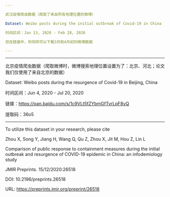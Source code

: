 ```yaml
---

武汉疫情爬虫数据（爬取了来自所有地理位置的微博）

Dataset: Weibo posts during the initial outbreak of Covid-19 in China

时间区间：Jan 13, 2020 - Feb 28, 2020

但在链接中，你同样可以下载3月和4月初的微博数据

---
```


---

北京疫情爬虫数据（爬取微博时，微博搜索地理位置设置为了：北京、河北；论文我们仅使用了来自北京的数据）

Dataset: Weibo posts during the resurgence of Covid-19 in Beijing, China

时间区间：Jun 4, 2020 - Jul 20, 2020

链接：https://pan.baidu.com/s/1c9VLt5fZYbmGfTvrLpF8vQ 

提取码：36o5

---

To utilize this dataset in your research, please cite

Zhou X, Song Y, Jiang H, Wang Q, Qu Z, Zhou X, Jit M, Hou Z, Lin L

Comparison of public response to containment measures during the initial outbreak and resurgence of COVID-19 epidemic in China: an infodemiology study

JMIR Preprints. 15/12/2020:26518

DOI: 10.2196/preprints.26518

URL: https://preprints.jmir.org/preprint/26518
